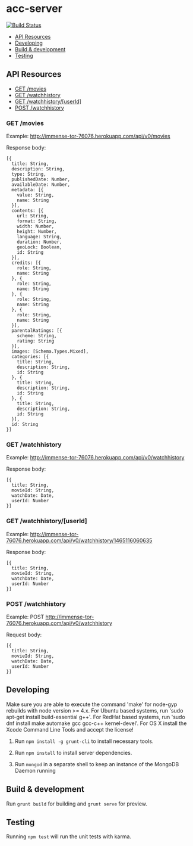 # acc-server

[![Build Status](https://travis-ci.org/paesuka/acc_server.svg?branch=master)](https://travis-ci.org/paesuka/acc_server)

* [API Resources](#apiresources)
* [Developing](#developing)
* [Build & development](#build--development)
* [Testing](#testing)

## API Resources

- [GET  /movies](#get-movies)
- [GET  /watchhistory](#get-watchhistory)
- [GET  /watchhistory/[userId]](#get-watchhistoryuserid)
- [POST /watchhistory](#post-watchhistory)

### GET /movies

Example: <http://immense-tor-76076.herokuapp.com/api/v0/movies>

Response body:
```
[{
  title: String,
  description: String,
  type: String,
  publishedDate: Number,
  availableDate: Number,
  metadata: [{
    value: String,
    name: String
  }],
  contents: [{
    url: String,
    format: String,
    width: Number,
    height: Number,
    language: String,
    duration: Number,
    geoLock: Boolean,
    id: String
  }],
  credits: [{
    role: String,
    name: String
  }, {
    role: String,
    name: String
  }, {
    role: String,
    name: String
  }, {
    role: String,
    name: String
  }],
  parentalRatings: [{
    scheme: String,
    rating: String
  }],
  images: [Schema.Types.Mixed],
  categories: [{
    title: String,
    description: String,
    id: String
  }, {
    title: String,
    description: String,
    id: String
  }, {
    title: String,
    description: String,
    id: String
  }],
  id: String
}]
```
### GET /watchhistory

Example: <http://immense-tor-76076.herokuapp.com/api/v0/watchhistory>

Response body:
```
[{
  title: String,
  movieId: String,
  watchDate: Date,
  userId: Number
}]
```
### GET /watchhistory/[userId]

Example: <http://immense-tor-76076.herokuapp.com/api/v0/watchhistory/1465116060635>

Response body:
```
[{
  title: String,
  movieId: String,
  watchDate: Date,
  userId: Number
}]
```
### POST /watchhistory

Example: POST <http://immense-tor-76076.herokuapp.com/api/v0/watchhistory>

Request body:
```
[{
  title: String,
  movieId: String,
  watchDate: Date,
  userId: Number
}]
```
## Developing

Make sure you are able to execute the command 'make' for node-gyp rebuilds with node version >= 4.x.
For Ubuntu based systems, run 'sudo apt-get install build-essential g++'.
For RedHat based systems, run 'sudo dnf install make automake gcc gcc-c++ kernel-devel'.
For OS X install the Xcode Command Line Tools and accept the license!

1. Run `npm install -g grunt-cli` to install necessary tools.

2. Run `npm install` to install server dependencies.

3. Run `mongod` in a separate shell to keep an instance of the MongoDB Daemon running

## Build & development

Run `grunt build` for building and `grunt serve` for preview.

## Testing

Running `npm test` will run the unit tests with karma.
